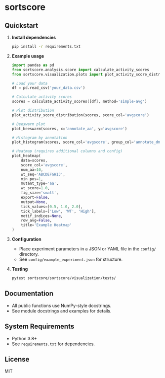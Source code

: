 # sortscore

## Quickstart

1. **Install dependencies**
   ```bash
   pip install -r requirements.txt
   ```

2. **Example usage**

   ```python
   import pandas as pd
   from sortscore.analysis.score import calculate_activity_scores
   from sortscore.visualization.plots import plot_activity_score_distribution, plot_beeswarm, plot_histogram, plot_heatmap

   # Load your data
   df = pd.read_csv('your_data.csv')

   # Calculate activity scores
   scores = calculate_activity_scores([df], method='simple-avg')

   # Plot distribution
   plot_activity_score_distribution(scores, score_col='avgscore')

   # Beeswarm plot
   plot_beeswarm(scores, x='annotate_aa', y='avgscore')

   # Histogram by annotation
   plot_histogram(scores, score_col='avgscore', group_col='annotate_dna')

   # Heatmap (requires additional columns and config)
   plot_heatmap(
       data=scores,
       score_col='avgscore',
       num_aa=10,
       wt_seq='ABCDEFGHIJ',
       min_pos=1,
       mutant_type='aa',
       wt_score=1.0,
       fig_size='small',
       export=False,
       output=None,
       tick_values=[0.5, 1.0, 2.0],
       tick_labels=['Low', 'WT', 'High'],
       motif_indices=None,
       row_avg=False,
       title='Example Heatmap'
   )
   ```

3. **Configuration**
   - Place experiment parameters in a JSON or YAML file in the `config/` directory.
   - See `config/example_experiment.json` for structure.

4. **Testing**
   ```bash
   pytest sortscore/sortscore/visualization/tests/
   ```

## Documentation
- All public functions use NumPy-style docstrings.
- See module docstrings and examples for details.

## System Requirements
- Python 3.8+
- See `requirements.txt` for dependencies.

## License
MIT